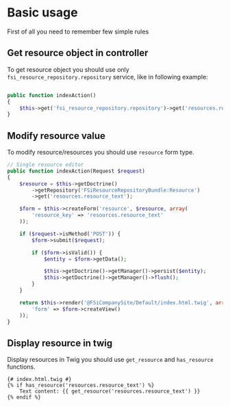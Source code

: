 # Basic usage

First of all you need to remember few simple rules

## Get resource object in controller

To get resource object you should use only ``fsi_resource_repository.repository`` service, like in following example:

```php

public function indexAction()
{
    $this->get('fsi_resource_repository.repository')->get('resources.resource_text');
}

```

## Modify resource value

To modify resource/resources you should use ``resource`` form type.

```php
// Single resource editor
public function indexAction(Request $request)
{
    $resource = $this->getDoctrine()
        ->getRepository('FSiResourceRepositoryBundle:Resource')
        ->get('resources.resource_text');

    $form = $this->createForm('resource', $resource, array(
        'resource_key' => 'resources.resource_text'
    ));

    if ($request->isMethod('POST')) {
        $form->submit($request);

        if ($form->isValid()) {
            $entity = $form->getData();

            $this->getDoctrine()->getManager()->persist($entity);
            $this->getDoctrine()->getManager()->flush();
        }
    }

    return $this->render('@FSiCompanySite/Default/index.html.twig', array(
        'form' => $form->createView()
    ));
}
```

## Display resource in twig

Display resources in Twig you should use ``get_resource`` and ``has_resource`` functions.

```
{# index.html.twig #}
{% if has_resource('resources.resource_text') %}
    Text content: {{ get_resource('resources.resource_text') }}
{% endif %}
```



